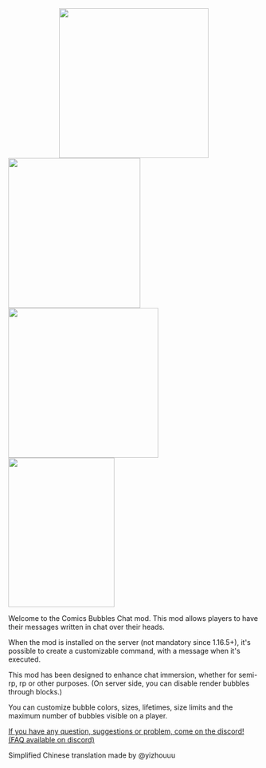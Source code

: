 <div style="text-align: center;">
    <img src="https://i.imgur.com/wyAHXOH.png" width="300">
</div>

<div>
    <a href="https://i.imgur.com/iLiEqqn.png"><img src="https://i.imgur.com/iLiEqqn.png" width="265" height="300"></a>
    <a href="https://i.imgur.com/m7uHFSD.png"><img src="https://i.imgur.com/m7uHFSD.png" width="301" height="300"></a>
    <a href="https://i.imgur.com/Y0ag6gq.png"><img src="https://i.imgur.com/Y0ag6gq.png" width="213" height="299"></a>
</div>

Welcome to the Comics Bubbles Chat mod. This mod allows players to have their messages written in chat over their heads.

When the mod is installed on the server (not mandatory since 1.16.5+), it's possible to create a customizable command, with a message when it's executed.

This mod has been designed to enhance chat immersion, whether for semi-rp, rp or other purposes. (On server side, you can disable render bubbles through blocks.)

You can customize bubble colors, sizes, lifetimes, size limits and the maximum number of bubbles visible on a player.

[If you have any question, suggestions or problem, come on the discord! (FAQ available on discord)](https://discord.gg/xTqj3ZSeH4)

Simplified Chinese translation made by @yizhouuu
